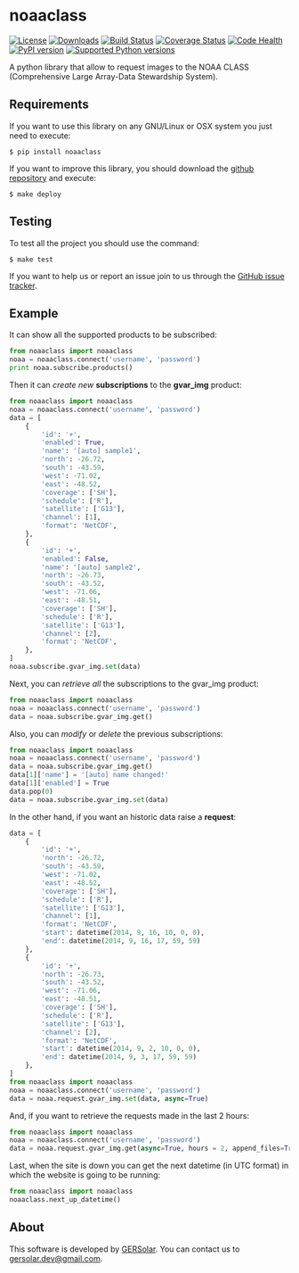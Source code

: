 noaaclass
=========

[![License](https://pypip.in/license/noaaclass/badge.svg)](https://pypi.python.org/pypi/noaaclass/) [![Downloads](https://pypip.in/download/noaaclass/badge.svg)](https://pypi.python.org/pypi/noaaclass/) [![Build Status](https://travis-ci.org/gersolar/noaaclass.svg?branch=master)](https://travis-ci.org/gersolar/noaaclass) [![Coverage Status](https://coveralls.io/repos/gersolar/noaaclass/badge.png)](https://coveralls.io/r/gersolar/noaaclass) [![Code Health](https://landscape.io/github/gersolar/noaaclass/master/landscape.png)](https://landscape.io/github/gersolar/noaaclass/master) [![PyPI version](https://badge.fury.io/py/noaaclass.svg)](http://badge.fury.io/py/noaaclass)
[![Supported Python versions](https://pypip.in/py_versions/noaaclass/badge.svg)](https://pypi.python.org/pypi/noaaclass/)

A python library that allow to request images to the NOAA CLASS (Comprehensive Large Array-Data Stewardship System).


Requirements
------------

If you want to use this library on any GNU/Linux or OSX system you just need to execute:

    $ pip install noaaclass

If you want to improve this library, you should download the [github repository](https://github.com/gersolar/noaaclass) and execute:

    $ make deploy


Testing
-------

To test all the project you should use the command:

    $ make test

If you want to help us or report an issue join to us through the [GitHub issue tracker](https://github.com/gersolar/noaaclass/issues).


Example
--------

It can show all the supported products to be subscribed:

```python
from noaaclass import noaaclass
noaa = noaaclass.connect('username', 'password')
print noaa.subscribe.products()
```

Then it can *create new* **subscriptions** to the **gvar_img** product:

```python
from noaaclass import noaaclass
noaa = noaaclass.connect('username', 'password')
data = [
    {
        'id': '+',
        'enabled': True,
        'name': '[auto] sample1',
        'north': -26.72,
        'south': -43.59,
        'west': -71.02,
        'east': -48.52,
        'coverage': ['SH'],
        'schedule': ['R'],
        'satellite': ['G13'],
        'channel': [1],
        'format': 'NetCDF',
    },
    {
        'id': '+',
        'enabled': False,
        'name': '[auto] sample2',
        'north': -26.73,
        'south': -43.52,
        'west': -71.06,
        'east': -48.51,
        'coverage': ['SH'],
        'schedule': ['R'],
        'satellite': ['G13'],
        'channel': [2],
        'format': 'NetCDF',
    },
]
noaa.subscribe.gvar_img.set(data)
```

Next, you can *retrieve all* the subscriptions to the gvar_img product: 

```python
from noaaclass import noaaclass
noaa = noaaclass.connect('username', 'password')
data = noaa.subscribe.gvar_img.get()
```

Also, you can *modify* or *delete* the previous subscriptions:

```python
from noaaclass import noaaclass
noaa = noaaclass.connect('username', 'password')
data = noaa.subscribe.gvar_img.get()
data[1]['name'] = '[auto] name changed!'
data[1]['enabled'] = True
data.pop(0)
data = noaa.subscribe.gvar_img.set(data)
```

In the other hand, if you want an historic data raise a **request**:

```python
data = [
    {
        'id': '+',
        'north': -26.72,
        'south': -43.59,
        'west': -71.02,
        'east': -48.52,
        'coverage': ['SH'],
        'schedule': ['R'],
        'satellite': ['G13'],
        'channel': [1],
        'format': 'NetCDF',
        'start': datetime(2014, 9, 16, 10, 0, 0),
        'end': datetime(2014, 9, 16, 17, 59, 59)
    },
    {
        'id': '+',
        'north': -26.73,
        'south': -43.52,
        'west': -71.06,
        'east': -48.51,
        'coverage': ['SH'],
        'schedule': ['R'],
        'satellite': ['G13'],
        'channel': [2],
        'format': 'NetCDF',
        'start': datetime(2014, 9, 2, 10, 0, 0),
        'end': datetime(2014, 9, 3, 17, 59, 59)
    },
]
from noaaclass import noaaclass
noaa = noaaclass.connect('username', 'password')
data = noaa.request.gvar_img.set(data, async=True)
```

And, if you want to retrieve the requests made in the last 2 hours:

```python
from noaaclass import noaaclass
noaa = noaaclass.connect('username', 'password')
data = noaa.request.gvar_img.get(async=True, hours = 2, append_files=True)
```

Last, when the site is down you can get the next datetime (in UTC format) in which the website is going to be running:

```python
from noaaclass import noaaclass
noaaclass.next_up_datetime()
```


About
-----

This software is developed by [GERSolar](http://www.gersol.unlu.edu.ar/). You can contact us to [gersolar.dev@gmail.com](mailto:gersolar.dev@gmail.com).
